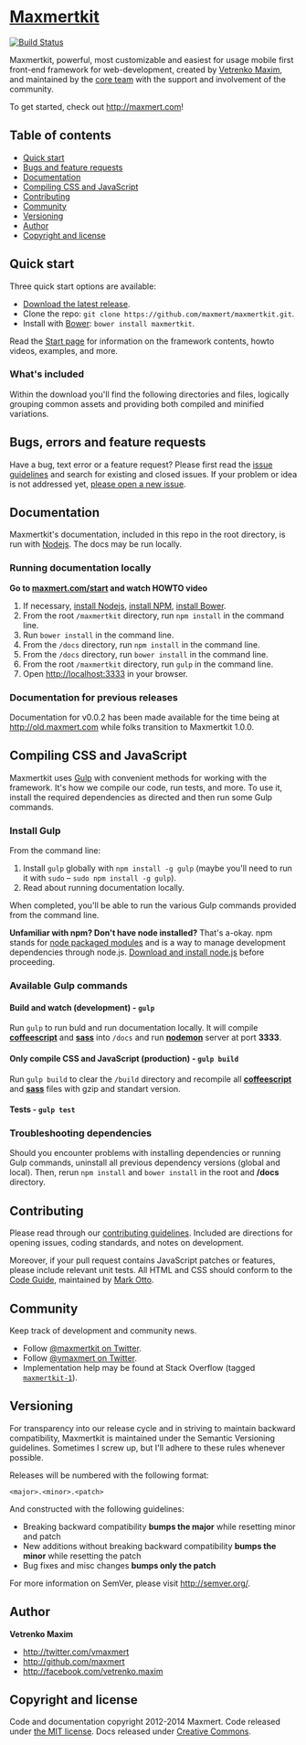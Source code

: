 # [Maxmertkit](http://maxmert.com)

[![Build Status](https://travis-ci.org/maxmert/maxmertkit.svg?branch=master)](https://travis-ci.org/maxmert/maxmertkit)

Maxmertkit, powerful, most customizable and easiest for usage mobile first front-end framework for web-development, created by [Vetrenko Maxim](http://twitter.com/vmaxmert), and maintained by the [core team](https://github.com/maxmert?tab=members) with the support and involvement of the community.

To get started, check out <http://maxmert.com>!

## Table of contents

 - [Quick start](#quick-start)
 - [Bugs and feature requests](#bugs-and-feature-requests)
 - [Documentation](#documentation)
 - [Compiling CSS and JavaScript](#compiling-css-and-javascript)
 - [Contributing](#contributing)
 - [Community](#community)
 - [Versioning](#versioning)
 - [Author](#author)
 - [Copyright and license](#copyright-and-license)

## Quick start

Three quick start options are available:

- [Download the latest release](https://github.com/maxmert/maxmertkit/releases/latest).
- Clone the repo: `git clone https://github.com/maxmert/maxmertkit.git`.
- Install with [Bower](http://bower.io): `bower install maxmertkit`.

Read the [Start page](http://maxmert.com/start) for information on the framework contents, howto videos, examples, and more.

### What's included

Within the download you'll find the following directories and files, logically grouping common assets and providing both compiled and minified variations.


## Bugs, errors and feature requests

Have a bug, text error or a feature request? Please first read the [issue guidelines](https://github.com/maxmert/maxmertkit/blob/master/CONTRIBUTING.md#using-the-issue-tracker) and search for existing and closed issues. If your problem or idea is not addressed yet, [please open a new issue](https://github.com/maxmert/maxmertkit/issues/new).


## Documentation

Maxmertkit's documentation, included in this repo in the root directory, is run with [Nodejs](http://nodejs.org). The docs may be run locally.

### Running documentation locally

**Go to [maxmert.com/start](maxmert.com/start) and watch HOWTO video**

1. If necessary, [install Nodejs](http://nodejs.org), [install NPM](http://npmjs.org), [install Bower](http://bower.io).
2. From the root `/maxmertkit` directory, run `npm install` in the command line.
3. Run `bower install` in the command line.
4. From the `/docs` directory, run `npm install` in the command line.
5. From the `/docs` directory, run `bower install` in the command line.
6. From the root `/maxmertkit` directory, run `gulp` in the command line.
7. Open <http://localhost:3333> in your browser.


### Documentation for previous releases

Documentation for v0.0.2 has been made available for the time being at <http://old.maxmert.com> while folks transition to Maxmertkit 1.0.0.



## Compiling CSS and JavaScript

Maxmertkit uses [Gulp](http://gulpjs.com/) with convenient methods for working with the framework. It's how we compile our code, run tests, and more. To use it, install the required dependencies as directed and then run some Gulp commands.

### Install Gulp

From the command line:

1. Install `gulp` globally with `npm install -g gulp` (maybe you'll need to run it with `sudo` – `sudo npm install -g gulp`).
2. Read about running documentation locally.

When completed, you'll be able to run the various Gulp commands provided from the command line.

**Unfamiliar with npm? Don't have node installed?** That's a-okay. npm stands for [node packaged modules](http://npmjs.org/) and is a way to manage development dependencies through node.js. [Download and install node.js](http://nodejs.org/download/) before proceeding.

### Available Gulp commands

#### Build and watch (development) - `gulp`
Run `gulp` to run buld and run documentation locally. It will compile **[coffeescript](http://coffeescript.org/)** and **[sass](http://sass-lang.com/)** into `/docs` and run **[nodemon](https://github.com/remy/nodemon)** server at port **3333**.

#### Only compile CSS and JavaScript (production) - `gulp build`
Run `gulp build` to clear the `/build` directory and recompile all **[coffeescript](http://coffeescript.org/)** and **[sass](http://sass-lang.com/)** files with gzip and standart version.

#### Tests - `gulp test`


### Troubleshooting dependencies

Should you encounter problems with installing dependencies or running Gulp commands, uninstall all previous dependency versions (global and local). Then, rerun `npm install` and `bower install` in the root and **/docs** directory.



## Contributing

Please read through our [contributing guidelines](https://github.com/maxmert/maxmertkit/blob/master/CONTRIBUTING.md). Included are directions for opening issues, coding standards, and notes on development.

Moreover, if your pull request contains JavaScript patches or features, please include relevant unit tests. All HTML and CSS should conform to the [Code Guide](http://github.com/mdo/code-guide), maintained by [Mark Otto](http://github.com/mdo).



## Community

Keep track of development and community news.

- Follow [@maxmertkit on Twitter](http://twitter.com/maxmertkit).
- Follow [@vmaxmert on Twitter](http://twitter.com/vmaxmert).
- Implementation help may be found at Stack Overflow (tagged [`maxmertkit-1`](http://stackoverflow.com/questions/tagged/maxmertkit-1)).




## Versioning

For transparency into our release cycle and in striving to maintain backward compatibility, Maxmertkit is maintained under the Semantic Versioning guidelines. Sometimes I screw up, but I'll adhere to these rules whenever possible.

Releases will be numbered with the following format:

`<major>.<minor>.<patch>`

And constructed with the following guidelines:

- Breaking backward compatibility **bumps the major** while resetting minor and patch
- New additions without breaking backward compatibility **bumps the minor** while resetting the patch
- Bug fixes and misc changes **bumps only the patch**

For more information on SemVer, please visit <http://semver.org/>.



## Author

**Vetrenko Maxim**

- <http://twitter.com/vmaxmert>
- <http://github.com/maxmert>
- <http://facebook.com/vetrenko.maxim>



## Copyright and license

Code and documentation copyright 2012-2014 Maxmert. Code released under [the MIT license](LICENSE). Docs released under [Creative Commons](docs/LICENSE).
